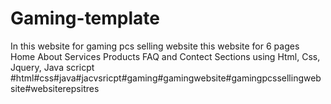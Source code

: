 # Gaming-template
 In this website for gaming pcs selling website this website for 6 pages Home About Services Products FAQ and Contect Sections using Html, Css, Jquery, Java scricpt
 #html#css#java#jacvsricpt#gaming#gamingwebsite#gamingpcssellingwebsite#websiterepsitres
